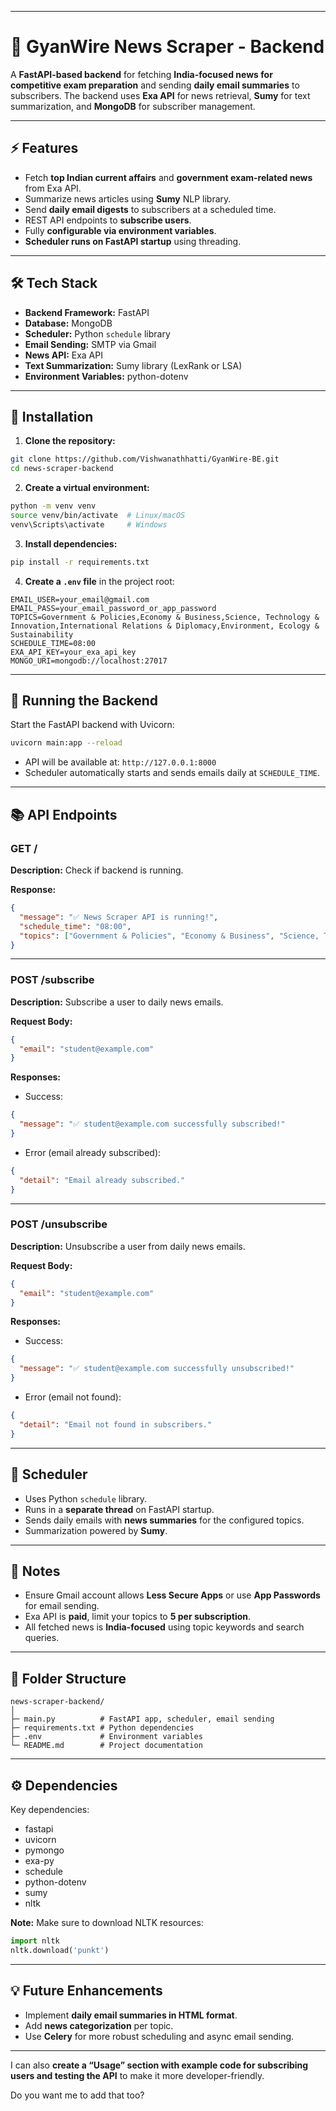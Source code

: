 
---

# 📰 GyanWire News Scraper - Backend

A **FastAPI-based backend** for fetching **India-focused news for competitive exam preparation** and sending **daily email summaries** to subscribers. The backend uses **Exa API** for news retrieval, **Sumy** for text summarization, and **MongoDB** for subscriber management.

---

## ⚡ Features

* Fetch **top Indian current affairs** and **government exam-related news** from Exa API.
* Summarize news articles using **Sumy** NLP library.
* Send **daily email digests** to subscribers at a scheduled time.
* REST API endpoints to **subscribe users**.
* Fully **configurable via environment variables**.
* **Scheduler runs on FastAPI startup** using threading.

---

## 🛠 Tech Stack

* **Backend Framework:** FastAPI
* **Database:** MongoDB
* **Scheduler:** Python `schedule` library
* **Email Sending:** SMTP via Gmail
* **News API:** Exa API
* **Text Summarization:** Sumy library (LexRank or LSA)
* **Environment Variables:** python-dotenv

---

## 🔧 Installation

1. **Clone the repository:**

```bash
git clone https://github.com/Vishwanathhatti/GyanWire-BE.git
cd news-scraper-backend
```

2. **Create a virtual environment:**

```bash
python -m venv venv
source venv/bin/activate  # Linux/macOS
venv\Scripts\activate     # Windows
```

3. **Install dependencies:**

```bash
pip install -r requirements.txt
```

4. **Create a `.env` file** in the project root:

```env
EMAIL_USER=your_email@gmail.com
EMAIL_PASS=your_email_password_or_app_password
TOPICS=Government & Policies,Economy & Business,Science, Technology & Innovation,International Relations & Diplomacy,Environment, Ecology & Sustainability
SCHEDULE_TIME=08:00
EXA_API_KEY=your_exa_api_key
MONGO_URI=mongodb://localhost:27017
```

---

## 🚀 Running the Backend

Start the FastAPI backend with Uvicorn:

```bash
uvicorn main:app --reload
```

* API will be available at: `http://127.0.0.1:8000`
* Scheduler automatically starts and sends emails daily at `SCHEDULE_TIME`.

---

## 📚 API Endpoints

### **GET /**

**Description:** Check if backend is running.

**Response:**

```json
{
  "message": "✅ News Scraper API is running!",
  "schedule_time": "08:00",
  "topics": ["Government & Policies", "Economy & Business", "Science, Technology & Innovation", "International Relations & Diplomacy", "Environment, Ecology & Sustainability"]
}
```

---

### **POST /subscribe**

**Description:** Subscribe a user to daily news emails.

**Request Body:**

```json
{
  "email": "student@example.com"
}
```

**Responses:**

* Success:

```json
{
  "message": "✅ student@example.com successfully subscribed!"
}
```

* Error (email already subscribed):

```json
{
  "detail": "Email already subscribed."
}
```

---

### **POST /unsubscribe**

**Description:** Unsubscribe a user from daily news emails.

**Request Body:**

```json
{
  "email": "student@example.com"
}
```

**Responses:**

* Success:

```json
{
  "message": "✅ student@example.com successfully unsubscribed!"
}
```

* Error (email not found):

```json
{
  "detail": "Email not found in subscribers."
}
```

---

## 📌 Scheduler

* Uses Python `schedule` library.
* Runs in a **separate thread** on FastAPI startup.
* Sends daily emails with **news summaries** for the configured topics.
* Summarization powered by **Sumy**.

---

## 🔑 Notes

* Ensure Gmail account allows **Less Secure Apps** or use **App Passwords** for email sending.
* Exa API is **paid**, limit your topics to **5 per subscription**.
* All fetched news is **India-focused** using topic keywords and search queries.

---

## 📝 Folder Structure

```
news-scraper-backend/
│
├─ main.py          # FastAPI app, scheduler, email sending
├─ requirements.txt # Python dependencies
├─ .env             # Environment variables
└─ README.md        # Project documentation
```

---

## ⚙️ Dependencies

Key dependencies:

* fastapi
* uvicorn
* pymongo
* exa-py
* schedule
* python-dotenv
* sumy
* nltk

**Note:** Make sure to download NLTK resources:

```python
import nltk
nltk.download('punkt')
```

---

## 💡 Future Enhancements

* Implement **daily email summaries in HTML format**.
* Add **news categorization** per topic.
* Use **Celery** for more robust scheduling and async email sending.

---

I can also **create a “Usage” section with example code for subscribing users and testing the API** to make it more developer-friendly.

Do you want me to add that too?
